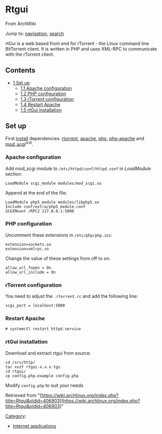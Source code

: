 # Rtgui

From ArchWiki

Jump to: [navigation](#column-one), [search](#searchInput)

rtGui is a web based front end for rTorrent - the Linux command line BitTorrent client. It is written in PHP and uses XML-RPC to communicate with the rTorrent client.

## Contents

*   [1 Set up](#Set_up)
    *   [1.1 Apache configuration](#Apache_configuration)
    *   [1.2 PHP configuration](#PHP_configuration)
    *   [1.3 rTorrent configuration](#rTorrent_configuration)
    *   [1.4 Restart Apache](#Restart_Apache)
    *   [1.5 rtGui installation](#rtGui_installation)

## Set up

First [install](/index.php/Pacman "Pacman") dependencies: [rtorrent](https://www.archlinux.org/packages/?name=rtorrent), [apache](https://www.archlinux.org/packages/?name=apache), [php](https://www.archlinux.org/packages/?name=php), [php-apache](https://www.archlinux.org/packages/?name=php-apache) and [mod_scgi](https://aur.archlinux.org/packages/mod_scgi/)<sup><small>AUR</small></sup>.

### Apache configuration

Add mod_scgi module to `/etc/httpd/conf/httpd.conf` in _LoadModule_ section:

```
LoadModule scgi_module modules/mod_scgi.so

```

Append at the end of the file:

```
LoadModule php5_module modules/libphp5.so
Include conf/extra/php5_module.conf
SCGIMount /RPC2 127.0.0.1:5000

```

### PHP configuration

Uncomment these extensions in `/etc/php/php.ini`:

```
extension=sockets.so
extension=xmlrpc.so

```

Change the value of these settings from off to on:

```
allow_url_fopen = On
allow_url_include = On

```

### rTorrent configuration

You need to adjust the `.rtorrent.rc` and add the following line:

```
scgi_port = localhost:5000

```

### Restart Apache

```
# systemctl restart httpd.service

```

### rtGui installation

Download and extract rtgui from source:

```
cd /srv/http/
tar xvzf rtgui-x.x.x.tgz
cd rtgui/
cp config.php.example config.php

```

Modify `config.php` to suit your needs

Retrieved from "[https://wiki.archlinux.org/index.php?title=Rtgui&oldid=406903](https://wiki.archlinux.org/index.php?title=Rtgui&oldid=406903)"

[Category](/index.php/Special:Categories "Special:Categories"):

*   [Internet applications](/index.php/Category:Internet_applications "Category:Internet applications")